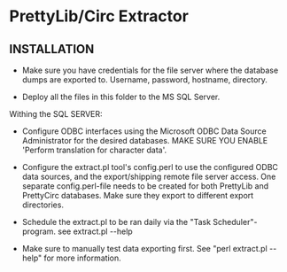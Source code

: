 # PrettyLib/Circ Extractor

## INSTALLATION

- Make sure you have credentials for the file server where the database dumps are exported to. Username, password, hostname, directory.

- Deploy all the files in this folder to the MS SQL Server.

Withing the SQL SERVER:

- Configure ODBC interfaces using the Microsoft ODBC Data Source Administrator for the desired databases. MAKE SURE YOU ENABLE 'Perform translation for character data'.

- Configure the extract.pl tool's config.perl to use the configured ODBC data sources, and the export/shipping remote file server access. One separate config.perl-file needs to be created for both PrettyLib and PrettyCirc databases. Make sure they export to different export directories.

- Schedule the extract.pl to be ran daily via the "Task Scheduler"-program. see extract.pl --help

- Make sure to manually test data exporting first. See "perl extract.pl --help" for more information.

